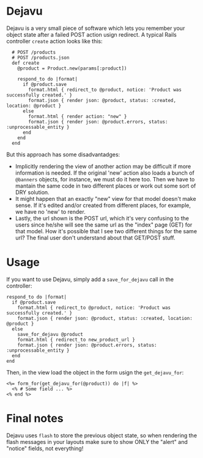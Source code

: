 Dejavu
======

Dejavu is a very small piece of software which lets you remember your object
state after a failed POST action usign redirect. A typical Rails controller
`create` action looks like this:

```
  # POST /products
  # POST /products.json
  def create
    @product = Product.new(params[:product])

    respond_to do |format|
      if @product.save
        format.html { redirect_to @product, notice: 'Product was successfully created.' }
        format.json { render json: @product, status: :created, location: @product }
      else
        format.html { render action: "new" }
        format.json { render json: @product.errors, status: :unprocessable_entity }
      end
    end
  end
```

But this approach has some disadvantadges:
  - Implicitly rendering the view of another action may be difficult if more
    information is needed. If the original 'new' action also loads a
    bunch of `@banners` objects, for instance, we must do it here too. Then we
    have to mantain the same code in two different places or work out some
    sort of DRY solution.
  - It might happen that an exactly "new" view for that model doesn't make
    sense. If it's edited and/or created from different places, for example,
    we have no 'new' to render.
  - Lastly, the url shown is the POST url, which it's very confusing to the
    users since he/she will see the same url as the "index" page (GET) for
    that model. How it's possible that I see two different things for the
    same url? The final user don't understand about that GET/POST stuff.


Usage
=====

If you want to use Dejavu, simply add a `save_for_dejavu` call in the
controller:

    respond_to do |format|
      if @product.save
        format.html { redirect_to @product, notice: 'Product was successfully created.' }
        format.json { render json: @product, status: :created, location: @product }
      else
        save_for_dejavu @product
        format.html { redirect_to new_product_url }
        format.json { render json: @product.errors, status: :unprocessable_entity }
      end
    end

Then, in the view load the object in the form usign the `get_dejavu_for`:

    <%= form_for(get_dejavu_for(@product)) do |f| %>
      <% # Some field ... %>
    <% end %>


Final notes
===========

Dejavu uses `flash` to store the previous object state, so when rendering the
flash messages in your layouts make sure to show ONLY the "alert" and "notice"
fields, not everything!
